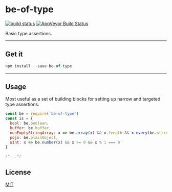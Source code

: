 # be-of-type

[![build status](http://img.shields.io/travis/chiefbiiko/be-of-type.svg?style=flat)](http://travis-ci.org/chiefbiiko/be-of-type) [![AppVeyor Build Status](https://ci.appveyor.com/api/projects/status/github/chiefbiiko/be-of-type?branch=master&svg=true)](https://ci.appveyor.com/project/chiefbiiko/be-of-type)

Basic type assertions.

***

## Get it

```js
npm install --save be-of-type
```

***

## Usage

Most useful as a set of building blocks for setting up narrow and targeted type assertions.

```js
const be = require('be-of-type')
const is = {
  bool: be.boolean,
  buffer: be.buffer,
  nonEmptyStringArray: x => be.array(x) && x.length && x.every(be.string),
  pojo: be.plainObject,
  uInt: x => be.number(x) && x >= 0 && x % 1 === 0
}

/*...*/
```

## License

[MIT](./license.md)